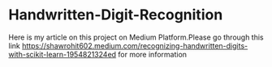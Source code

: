 # Handwritten-Digit-Recognition
Here is my article on this project on Medium Platform.Please go through this link https://shawrohit602.medium.com/recognizing-handwritten-digits-with-scikit-learn-1954821324ed for more information
